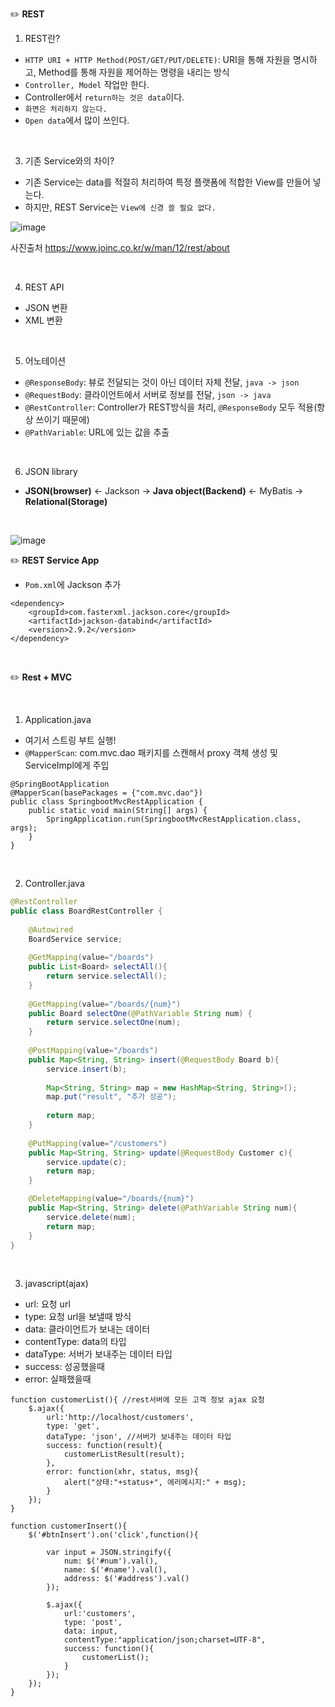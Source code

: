 
✏️ **REST**

1. REST란?
- `HTTP URI + HTTP Method(POST/GET/PUT/DELETE)`: URI을 통해 자원을 명시하고, Method를 통해 자원을 제어하는 명령을 내리는 방식
- `Controller, Model` 작업만 한다.
- Controller에서 `return하는 것은 data`이다.
- `화면은 처리하지 않는다.`
- `Open data`에서 많이 쓰인다.

<br>

3. 기존 Service와의 차이?
- 기존 Service는 data를 적절히 처리하여 특정 플랫폼에 적합한 View를 만들어 넣는다.
- 하지만, REST Service는 `View에 신경 쓸 필요 없다.`

![image](https://user-images.githubusercontent.com/62600984/116837521-c5e70e00-ac05-11eb-8d5f-4ada523db477.png)

사진출처 https://www.joinc.co.kr/w/man/12/rest/about 

<br>

4. REST API
- JSON 변환
- XML 변환

<br>

5. 어노테이션
- `@ResponseBody`: 뷰로 전달되는 것이 아닌 데이터 자체 전달, `java -> json`
- `@RequestBody`: 클라이언트에서 서버로 정보를 전달, `json -> java`
- `@RestController`: Controller가 REST방식을 처리, `@ResponseBody` 모두 적용(항상 쓰이기 때문에)
- `@PathVariable`: URL에 있는 값을 추출

<br>

6. JSON library

- **JSON(browser)** <- Jackson -> **Java object(Backend)** <- MyBatis -> **Relational(Storage)**

<br>

![image](https://user-images.githubusercontent.com/62600984/117161611-065cac80-adfd-11eb-8109-4fbe95d594ad.png)


✏️ **REST Service App**

- `Pom.xml`에 Jackson 추가
```
<dependency>
    <groupId>com.fasterxml.jackson.core</groupId>
    <artifactId>jackson-databind</artifactId>
    <version>2.9.2</version>
</dependency>
```

<br>

✏️ **Rest + MVC**

<br>

1. Application.java
- 여기서 스트링 부트 실행!
- `@MapperScan`: com.mvc.dao 패키지를 스캔해서 proxy 객체 생성 및 ServiceImpl에게 주입
```
@SpringBootApplication
@MapperScan(basePackages = {"com.mvc.dao"})
public class SpringbootMvcRestApplication {
	public static void main(String[] args) {
		SpringApplication.run(SpringbootMvcRestApplication.class, args);
	}
}
```

<br>

2. Controller.java
```java
@RestController
public class BoardRestController {
	
	@Autowired
	BoardService service;
	
	@GetMapping(value="/boards")
	public List<Board> selectAll(){
		return service.selectAll();
	}
	
	@GetMapping(value="/boards/{num}")
	public Board selectOne(@PathVariable String num) {
		return service.selectOne(num);
	}
	
	@PostMapping(value="/boards")
	public Map<String, String> insert(@RequestBody Board b){
		service.insert(b);
		
		Map<String, String> map = new HashMap<String, String>();
		map.put("result", "추가 성공");
		
		return map;
	}
	
	@PutMapping(value="/customers")
	public Map<String, String> update(@RequestBody Customer c){
		service.update(c);
		return map;
	}

	@DeleteMapping(value="/boards/{num}")
	public Map<String, String> delete(@PathVariable String num){
		service.delete(num);
		return map;
	}
}
```

<br>

3. javascript(ajax)

- url: 요청 url
- type: 요청 url을 보낼때 방식
- data: 클라이언트가 보내는 데이터
- contentType: data의 타입
- dataType: 서버가 보내주는 데이터 타입
- success: 성공했을때
- error: 실패했을때
```
function customerList(){ //rest서버에 모든 고객 정보 ajax 요청
	$.ajax({
		url:'http://localhost/customers',
		type: 'get',
		dataType: 'json', //서버가 보내주는 데이터 타입
		success: function(result){
			customerListResult(result);
		},
		error: function(xhr, status, msg){
			alert("상태:"+status+", 에러메시지:" + msg);
		}
	});
}
```
```
function customerInsert(){
	$('#btnInsert').on('click',function(){

		var input = JSON.stringify({
			num: $('#num').val(),
			name: $('#name').val(),
			address: $('#address').val()
		});

		$.ajax({
			url:'customers',
			type: 'post',
			data: input,
			contentType:"application/json;charset=UTF-8",
			success: function(){
				customerList();
			}
		});
	});
}
```
